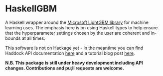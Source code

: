 # HaskellGBM

A Haskell wrapper around the [Microsoft LightGBM
library](https://github.com/Microsoft/LightGBM) for machine learning
uses.  The emphasis here is on using Haskell types to help ensure that
the hyperparameter settings chosen by the user are coherent and
in-bounds at all times.

This software is not on Hackage yet - in the meantime you can find
Haddock API documentation
[here](https://dpkatz.github.io/haddocks/HaskellGBM-0.1.0.0/index.html)
and a tutorial blog post
[here](https://dpkatz.github.io/posts/using-lightgbm-from-haskell/).

__N.B. This package is still under heavy development including API
changes.  Contributions and pu;ll requests are welcome.__


